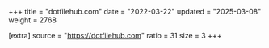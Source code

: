 +++
title = "dotfilehub.com"
date = "2022-03-22"
updated = "2025-03-08"
weight = 2768

[extra]
source = "https://dotfilehub.com"
ratio = 31
size = 3
+++
